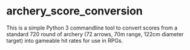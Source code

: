 # archery_score_conversion

This is a simple Python 3 commandline tool to convert scores from a standard 720 round of archery (72 arrows, 70m range, 122cm diameter target) into gameable hit rates for use in RPGs.
